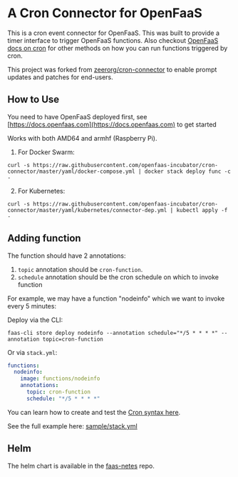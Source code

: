 # A Cron Connector for OpenFaaS

This is a cron event connector for OpenFaaS. This was built to provide a timer interface to trigger OpenFaaS functions. Also checkout [OpenFaaS docs on cron](https://docs.openfaas.com/reference/cron/) for other methods on how you can run functions triggered by cron.

This project was forked from [zeerorg/cron-connector](https://github.com/openfaas-incubator/cron-connector) to enable prompt updates and patches for end-users.

## How to Use

You need to have OpenFaaS deployed first, see [https://docs.openfaas.com](https://docs.openfaas.com) to get started

Works with both AMD64 and armhf (Raspberry Pi).

1. For Docker Swarm: 
```
curl -s https://raw.githubusercontent.com/openfaas-incubator/cron-connector/master/yaml/docker-compose.yml | docker stack deploy func -c -
```

2. For Kubernetes:
```
curl -s https://raw.githubusercontent.com/openfaas-incubator/cron-connector/master/yaml/kubernetes/connector-dep.yml | kubectl apply -f - 
```

## Adding function

The function should have 2 annotations:

1. `topic` annotation should be `cron-function`.
2. `schedule` annotation should be the cron schedule on which to invoke function

For example, we may have a function "nodeinfo" which we want to invoke every 5 minutes:

Deploy via the CLI:

```
faas-cli store deploy nodeinfo --annotation schedule="*/5 * * * *" --annotation topic=cron-function
```

Or via `stack.yml`:

```yaml
functions:
  nodeinfo:
    image: functions/nodeinfo
    annotations:
      topic: cron-function
      schedule: "*/5 * * * *"
```

You can learn how to create and test the [Cron syntax here](https://crontab.guru/every-5-minutes).

See the full example here: [sample/stack.yml](sample/stack.yml)

## Helm

The helm chart is available in the [faas-netes](https://github.com/openfaas/faas-netes/tree/master/chart/cron-connector) repo.

